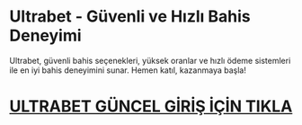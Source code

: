 # Ultrabet - Güvenli ve Hızlı Bahis Deneyimi
Ultrabet, güvenli bahis seçenekleri, yüksek oranlar ve hızlı ödeme sistemleri ile en iyi bahis deneyimini sunar. Hemen katıl, kazanmaya başla!
# <a href="https://cutt.ly/1eLM8j0F">ULTRABET GÜNCEL GİRİŞ İÇİN TIKLA</a>
